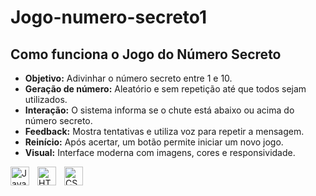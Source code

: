 # Jogo-numero-secreto1

<section class="explicacao-jogo">
  <h2>Como funciona o Jogo do Número Secreto</h2>
  <ul>
    <li><strong>Objetivo:</strong> Adivinhar o número secreto entre 1 e 10.</li>
    <li><strong>Geração de número:</strong> Aleatório e sem repetição até que todos sejam utilizados.</li>
    <li><strong>Interação:</strong> O sistema informa se o chute está abaixo ou acima do número secreto.</li>
    <li><strong>Feedback:</strong> Mostra tentativas e utiliza voz para repetir a mensagem.</li>
    <li><strong>Reinício:</strong> Após acertar, um botão permite iniciar um novo jogo.</li>
    <li><strong>Visual:</strong> Interface moderna com imagens, cores e responsividade.</li>
  </ul>
</section>



<img 
    align="left" 
    alt="JavaScript" 
    title="JavaScript"
    width="30px" 
    style="padding-right: 10px;" 
    src="https://cdn.jsdelivr.net/gh/devicons/devicon@latest/icons/javascript/javascript-original.svg" 
/>
<img 
    align="left" 
    alt="HTML" 
    title="HTML"
    width="30px" 
    style="padding-right: 10px;" 
    src="https://cdn.jsdelivr.net/gh/devicons/devicon@latest/icons/html5/html5-original.svg" 
/>

<img 
    align="left" 
    alt="CSS" 
    title="CSS"
    width="30px" 
    style="padding-right: 10px;" 
    src="https://cdn.jsdelivr.net/gh/devicons/devicon@latest/icons/css3/css3-original.svg" 
/>

